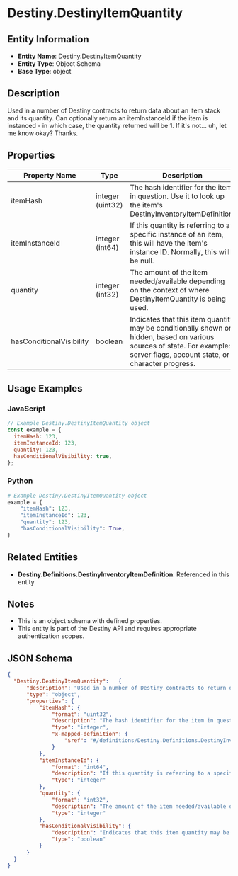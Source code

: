 # Destiny.DestinyItemQuantity

## Entity Information
- **Entity Name**: Destiny.DestinyItemQuantity
- **Entity Type**: Object Schema
- **Base Type**: object

## Description
Used in a number of Destiny contracts to return data about an item stack and its quantity. Can optionally return an itemInstanceId if the item is instanced - in which case, the quantity returned will be 1. If it's not... uh, let me know okay? Thanks.

## Properties

| Property Name | Type | Description | Required |
|---------------|------|-------------|----------|
| itemHash | integer (uint32) | The hash identifier for the item in question. Use it to look up the item's DestinyInventoryItemDefinition. | No |
| itemInstanceId | integer (int64) | If this quantity is referring to a specific instance of an item, this will have the item's instance ID. Normally, this will be null. | No |
| quantity | integer (int32) | The amount of the item needed/available depending on the context of where DestinyItemQuantity is being used. | No |
| hasConditionalVisibility | boolean | Indicates that this item quantity may be conditionally shown or hidden, based on various sources of state. For example: server flags, account state, or character progress. | No |

## Usage Examples

### JavaScript
```javascript
// Example Destiny.DestinyItemQuantity object
const example = {
  itemHash: 123,
  itemInstanceId: 123,
  quantity: 123,
  hasConditionalVisibility: true,
};
```

### Python
```python
# Example Destiny.DestinyItemQuantity object
example = {
    "itemHash": 123,
    "itemInstanceId": 123,
    "quantity": 123,
    "hasConditionalVisibility": True,
}
```

## Related Entities
- **Destiny.Definitions.DestinyInventoryItemDefinition**: Referenced in this entity

## Notes
- This is an object schema with defined properties.
- This entity is part of the Destiny API and requires appropriate authentication scopes.

## JSON Schema
```json
{
  "Destiny.DestinyItemQuantity":   {
      "description": "Used in a number of Destiny contracts to return data about an item stack and its quantity. Can optionally return an itemInstanceId if the item is instanced - in which case, the quantity returned will be 1. If it's not... uh, let me know okay? Thanks.",
      "type": "object",
      "properties": {
          "itemHash": {
              "format": "uint32",
              "description": "The hash identifier for the item in question. Use it to look up the item's DestinyInventoryItemDefinition.",
              "type": "integer",
              "x-mapped-definition": {
                  "$ref": "#/definitions/Destiny.Definitions.DestinyInventoryItemDefinition"
              }
          },
          "itemInstanceId": {
              "format": "int64",
              "description": "If this quantity is referring to a specific instance of an item, this will have the item's instance ID. Normally, this will be null.",
              "type": "integer"
          },
          "quantity": {
              "format": "int32",
              "description": "The amount of the item needed/available depending on the context of where DestinyItemQuantity is being used.",
              "type": "integer"
          },
          "hasConditionalVisibility": {
              "description": "Indicates that this item quantity may be conditionally shown or hidden, based on various sources of state. For example: server flags, account state, or character progress.",
              "type": "boolean"
          }
      }
  }
}
```

